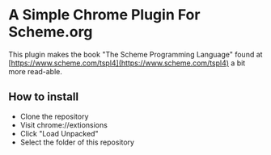 # A Simple Chrome Plugin For Scheme.org
This plugin makes the book "The Scheme Programming Language" found at [https://www.scheme.com/tspl4](https://www.scheme.com/tspl4) a bit more read-able.

## How to install
- Clone the repository
- Visit chrome://extionsions
- Click "Load Unpacked"
- Select the folder of this repository
